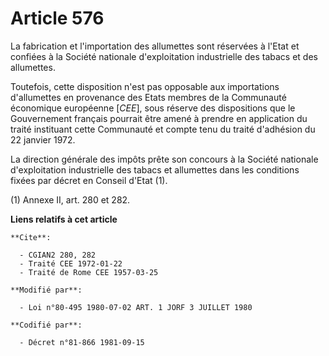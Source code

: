 # Article 576

La fabrication et l'importation des allumettes sont réservées à l'Etat et confiées à la Société nationale d'exploitation
industrielle des tabacs et des allumettes.

Toutefois, cette disposition n'est pas opposable aux importations d'allumettes en provenance des Etats membres de la
Communauté économique européenne [*CEE*], sous réserve des dispositions que le Gouvernement français pourrait être amené à
prendre en application du traité instituant cette Communauté et compte tenu du traité d'adhésion du 22 janvier 1972.

La direction générale des impôts prête son concours à la Société nationale d'exploitation industrielle des tabacs et
allumettes dans les conditions fixées par décret en Conseil d'Etat (1).

(1) Annexe II, art. 280 et 282.

**Liens relatifs à cet article**

	**Cite**:

	  - CGIAN2 280, 282
	  - Traité CEE 1972-01-22
	  - Traité de Rome CEE 1957-03-25

	**Modifié par**:

	  - Loi n°80-495 1980-07-02 ART. 1 JORF 3 JUILLET 1980

	**Codifié par**:

	  - Décret n°81-866 1981-09-15
